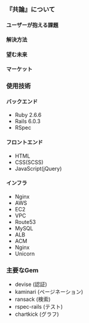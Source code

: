 ### 『共論』について

#### ユーザーが抱える課題

#### 解決方法


#### 望む未来


#### マーケット

### 使用技術
#### バックエンド
* Ruby 2.6.6
* Rails 6.0.3
* RSpec
#### フロントエンド
* HTML
* CSS(SCSS)
* JavaScript(jQuery)
#### インフラ
* Nginx
* AWS
 * EC2
 * VPC
 * Route53
 * MySQL
 * ALB
 * ACM
* Nginx
* Unicorn

### 主要なGem
* devise (認証)
* kaminari (ページネーション)
* ransack (検索)
* rspec-rails (テスト)
* chartkick (グラフ)
